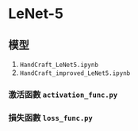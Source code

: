 # LeNet-5

## 模型

1. `HandCraft_LeNet5.ipynb`
2. `HandCraft_improved_LeNet5.ipynb`

### 激活函數 `activation_func.py`

### 損失函數 `loss_func.py`